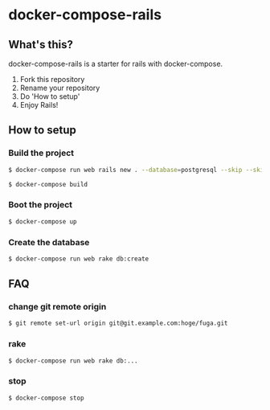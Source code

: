 # docker-compose-rails

## What's this?

docker-compose-rails is a starter for rails with docker-compose.

1. Fork this repository
1. Rename your repository
1. Do 'How to setup'
1. Enjoy Rails!

## How to setup

### Build the project

```sh
$ docker-compose run web rails new . --database=postgresql --skip --skip-gemfile --skip-bundle

$ docker-compose build
```

### Boot the project

```sh
$ docker-compose up
```

### Create the database

```sh
$ docker-compose run web rake db:create
```

## FAQ

### change git remote origin

```sh
$ git remote set-url origin git@git.example.com:hoge/fuga.git
```

### rake

```sh
$ docker-compose run web rake db:...
```

### stop

```sh
$ docker-compose stop
```
